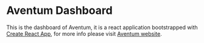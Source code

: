 # Aventum Dashboard

This is the dashboard of Aventum, it is a react application bootstrapped with [Create React App](https://create-react-app.dev/), for more info please visit [Aventum website](https://aventum.org).

